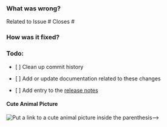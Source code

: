 ### What was wrong?

Related to Issue #
Closes #

### How was it fixed?

### Todo:

- \[ \] Clean up commit history

- \[ \] Add or update documentation related to these changes

- \[ \] Add entry to the [release notes](https://github.com/ethereum/web3.py/blob/master/newsfragments/README.md)

#### Cute Animal Picture

![Put a link to a cute animal picture inside the parenthesis-->](<>)
